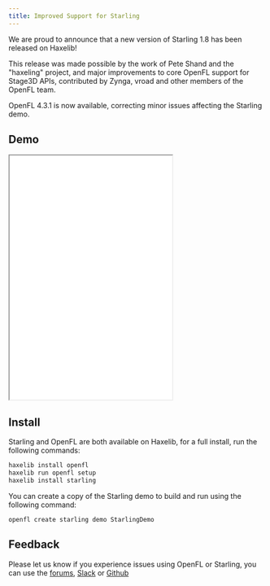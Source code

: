 ```yaml
---
title: Improved Support for Starling 
---
```


We are proud to announce that a new version of Starling 1.8 has been released on Haxelib!

This release was made possible by the work of Pete Shand and the "haxeling" project, and major improvements to core OpenFL support for Stage3D APIs, contributed by Zynga, vroad and other members of the OpenFL team.

OpenFL 4.3.1 is now available, correcting minor issues affecting the Starling demo.

## Demo

<iframe width="320" height="480" src="/samples/starling/html5"></iframe>

## Install

Starling and OpenFL are both available on Haxelib, for a full install, run the following commands:

```bash
haxelib install openfl
haxelib run openfl setup
haxelib install starling
```

You can create a copy of the Starling demo to build and run using the following command:

```
openfl create starling demo StarlingDemo
```

## Feedback

Please let us know if you experience issues using OpenFL or Starling, you can use the [forums](http://community.openfl.org), [Slack](http://openfl-slack-invite.heroku.com) or [Github](https://github.com/openfl/openfl/issues)
